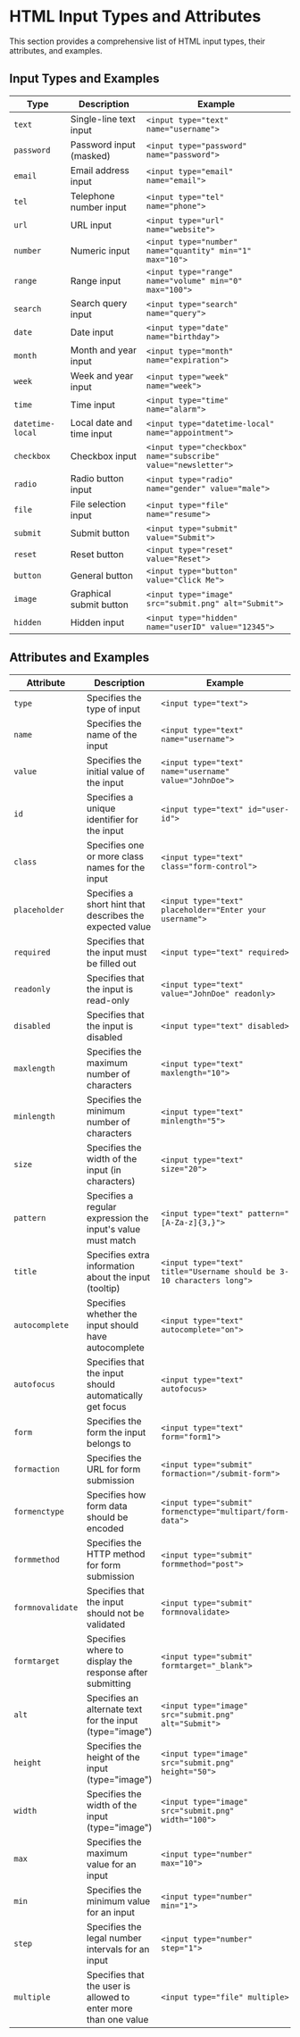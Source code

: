 # HTML Input Types and Attributes

This section provides a comprehensive list of HTML input types, their attributes, and examples.

## Input Types and Examples

| **Type**          | **Description**                                           | **Example**                                                  |
|-------------------|-----------------------------------------------------------|--------------------------------------------------------------|
| `text`            | Single-line text input                                    | `<input type="text" name="username">`                        |
| `password`        | Password input (masked)                                   | `<input type="password" name="password">`                    |
| `email`           | Email address input                                       | `<input type="email" name="email">`                          |
| `tel`             | Telephone number input                                    | `<input type="tel" name="phone">`                            |
| `url`             | URL input                                                 | `<input type="url" name="website">`                          |
| `number`          | Numeric input                                             | `<input type="number" name="quantity" min="1" max="10">`     |
| `range`           | Range input                                               | `<input type="range" name="volume" min="0" max="100">`       |
| `search`          | Search query input                                        | `<input type="search" name="query">`                         |
| `date`            | Date input                                                | `<input type="date" name="birthday">`                        |
| `month`           | Month and year input                                      | `<input type="month" name="expiration">`                     |
| `week`            | Week and year input                                       | `<input type="week" name="week">`                            |
| `time`            | Time input                                                | `<input type="time" name="alarm">`                           |
| `datetime-local`  | Local date and time input                                 | `<input type="datetime-local" name="appointment">`           |
| `checkbox`        | Checkbox input                                            | `<input type="checkbox" name="subscribe" value="newsletter">`|
| `radio`           | Radio button input                                        | `<input type="radio" name="gender" value="male">`            |
| `file`            | File selection input                                      | `<input type="file" name="resume">`                          |
| `submit`          | Submit button                                             | `<input type="submit" value="Submit">`                       |
| `reset`           | Reset button                                              | `<input type="reset" value="Reset">`                         |
| `button`          | General button                                            | `<input type="button" value="Click Me">`                     |
| `image`           | Graphical submit button                                   | `<input type="image" src="submit.png" alt="Submit">`         |
| `hidden`          | Hidden input                                              | `<input type="hidden" name="userID" value="12345">`          |

## Attributes and Examples

| **Attribute**     | **Description**                                           | **Example**                                                  |
|-------------------|-----------------------------------------------------------|--------------------------------------------------------------|
| `type`            | Specifies the type of input                               | `<input type="text">`                                        |
| `name`            | Specifies the name of the input                           | `<input type="text" name="username">`                        |
| `value`           | Specifies the initial value of the input                  | `<input type="text" name="username" value="JohnDoe">`        |
| `id`              | Specifies a unique identifier for the input               | `<input type="text" id="user-id">`                           |
| `class`           | Specifies one or more class names for the input           | `<input type="text" class="form-control">`                   |
| `placeholder`     | Specifies a short hint that describes the expected value  | `<input type="text" placeholder="Enter your username">`      |
| `required`        | Specifies that the input must be filled out               | `<input type="text" required>`                               |
| `readonly`        | Specifies that the input is read-only                     | `<input type="text" value="JohnDoe" readonly>`               |
| `disabled`        | Specifies that the input is disabled                      | `<input type="text" disabled>`                               |
| `maxlength`       | Specifies the maximum number of characters                | `<input type="text" maxlength="10">`                         |
| `minlength`       | Specifies the minimum number of characters                | `<input type="text" minlength="5">`                          |
| `size`            | Specifies the width of the input (in characters)          | `<input type="text" size="20">`                              |
| `pattern`         | Specifies a regular expression the input's value must match | `<input type="text" pattern="[A-Za-z]{3,}">`                 |
| `title`           | Specifies extra information about the input (tooltip)     | `<input type="text" title="Username should be 3-10 characters long">` |
| `autocomplete`    | Specifies whether the input should have autocomplete      | `<input type="text" autocomplete="on">`                      |
| `autofocus`       | Specifies that the input should automatically get focus   | `<input type="text" autofocus>`                              |
| `form`            | Specifies the form the input belongs to                   | `<input type="text" form="form1">`                           |
| `formaction`      | Specifies the URL for form submission                     | `<input type="submit" formaction="/submit-form">`            |
| `formenctype`     | Specifies how form data should be encoded                 | `<input type="submit" formenctype="multipart/form-data">`    |
| `formmethod`      | Specifies the HTTP method for form submission             | `<input type="submit" formmethod="post">`                    |
| `formnovalidate`  | Specifies that the input should not be validated          | `<input type="submit" formnovalidate>`                       |
| `formtarget`      | Specifies where to display the response after submitting  | `<input type="submit" formtarget="_blank">`                  |
| `alt`             | Specifies an alternate text for the input (type="image")  | `<input type="image" src="submit.png" alt="Submit">`         |
| `height`          | Specifies the height of the input (type="image")          | `<input type="image" src="submit.png" height="50">`          |
| `width`           | Specifies the width of the input (type="image")           | `<input type="image" src="submit.png" width="100">`          |
| `max`             | Specifies the maximum value for an input                  | `<input type="number" max="10">`                             |
| `min`             | Specifies the minimum value for an input                  | `<input type="number" min="1">`                              |
| `step`            | Specifies the legal number intervals for an input         | `<input type="number" step="1">`                             |
| `multiple`        | Specifies that the user is allowed to enter more than one value | `<input type="file" multiple>`                         |
